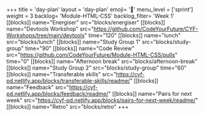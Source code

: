 +++
title = 'day-plan'
layout = 'day-plan'
emoji= '📝'
menu_level = ['sprint']
weight = 3
backlog= 'Module-HTML-CSS'
backlog_filter= 'Week 1'
[[blocks]]
name="Energiser"
src="blocks/energiser"
[[blocks]]
name="Devtools Workshop"
src="https://github.com/CodeYourFuture/CYF-Workshops/tree/main/devtools"
time="120"
[[blocks]]
name="lunch"
src="blocks/lunch"
[[blocks]]
name="Study Group 1"
src="blocks/study-group"
time="90"
[[blocks]]
name="Code Review"
src="https://github.com/CodeYourFuture/Module-HTML-CSS/pulls"
time="0"
[[blocks]]
name="Afternoon break"
src="blocks/afternoon-break"
[[blocks]]
name="Study Group 2"
src="blocks/study-group"
time="60"
[[blocks]]
name="Transferable skills"
src="https://cyf-pd.netlify.app/blocks/transferable-skills/readme/"
[[blocks]]
name="Feedback"
src="https://cyf-pd.netlify.app/blocks/feedback/readme/"
[[blocks]]
name="Pairs for next week"
src="https://cyf-pd.netlify.app/blocks/pairs-for-next-week/readme/"
[[blocks]]
name="Retro"
src="blocks/retro"
+++

